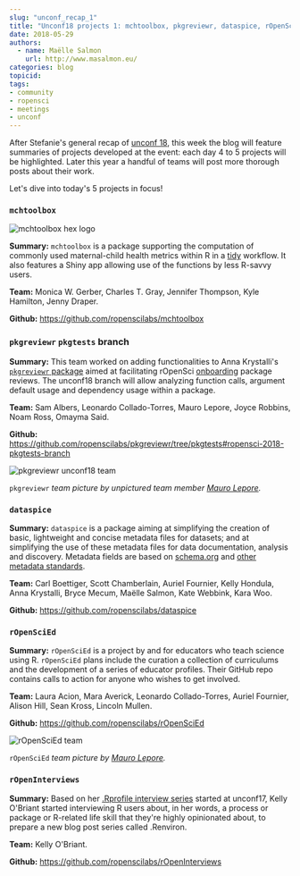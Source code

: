 ```yaml
---
slug: "unconf_recap_1"
title: "Unconf18 projects 1: mchtoolbox, pkgreviewr, dataspice, rOpenSciEd, rOpenInterviews"
date: 2018-05-29
authors:
  - name: Maëlle Salmon
    url: http://www.masalmon.eu/
categories: blog
topicid: 
tags:
- community
- ropensci
- meetings
- unconf
---
```


After Stefanie's general recap of [unconf 18](https://ropensci.org/blog/blog/2018/05/28/unconf2018), this week the blog will feature summaries of projects developed at the event: each day 4 to 5 projects will be highlighted. Later this year a handful of teams will post more thorough posts about their work. 

Let's dive into today's 5 projects in focus!


### `mchtoolbox`

![mchtoolbox hex logo](/img/blog-images/2018-05-29-unconf18_recap_1/mchtoolbox.png)

**Summary:** `mchtoolbox` is a package supporting the computation of commonly used maternal-child health metrics within R in a [tidy](https://www.tidyverse.org/) workflow. It also features a Shiny app allowing use of the functions by less R-savvy users.

**Team:** Monica W. Gerber, Charles T. Gray, Jennifer Thompson, Kyle Hamilton, Jenny Draper.

**Github:** https://github.com/ropenscilabs/mchtoolbox


### `pkgreviewr` `pkgtests` branch

**Summary:** This team worked on adding functionalities to Anna Krystalli's [`pkgreviewr` package](https://github.com/ropenscilabs/pkgreviewr) aimed at facilitating rOpenSci [onboarding](https://github.com/ropensci/onboarding) package reviews. The unconf18 branch will allow analyzing function calls, argument default usage and dependency usage within a package.

**Team:** Sam Albers, Leonardo Collado-Torres, Mauro Lepore, Joyce Robbins, Noam Ross, Omayma Said.

**Github:** https://github.com/ropenscilabs/pkgreviewr/tree/pkgtests#ropensci-2018-pkgtests-branch

![pkgreviewr unconf18 team](/img/blog-images/2018-05-29-unconf18_recap_1/pkgreviewr.jpg)

`pkgreviewr` *team picture by unpictured team member [Mauro Lepore](https://twitter.com/mauro_lepore).*

### `dataspice`

**Summary:**  `dataspice` is a package aiming at simplifying the creation of basic, lightweight and concise metadata files for datasets; and at simplifying the use of these metadata files for data documentation, analysis and discovery. Metadata fields are based on [schema.org](http://schema.org/Dataset) and [other metadata standards](https://github.com/ropenscilabs/dataspice#resources). 

**Team:** Carl Boettiger, Scott Chamberlain, Auriel Fournier, Kelly Hondula, Anna Krystalli, Bryce Mecum, Maëlle Salmon, Kate Webbink, Kara Woo.

**Github:** https://github.com/ropenscilabs/dataspice


### `rOpenSciEd`
**Summary:** `rOpenSciEd` is a project by and for educators who teach science using R. `rOpenSciEd` plans include the curation a collection of curriculums and the development of a series of educator profiles. Their GitHub repo contains calls to action for anyone who wishes to get involved.

**Team:** Laura Acion, Mara Averick, Leonardo Collado-Torres, Auriel Fournier, Alison Hill, Sean Kross, Lincoln Mullen.

**Github:** https://github.com/ropenscilabs/rOpenSciEd

![rOpenSciEd team](/img/blog-images/2018-05-29-unconf18_recap_1/ropenscied.jpg)

`rOpenSciEd` *team picture by [Mauro Lepore](https://twitter.com/mauro_lepore).*

### `rOpenInterviews`
**Summary:** Based on her [.Rprofile interview series](https://ropensci.org/tags/rprofile/) started at unconf17, Kelly O'Briant started interviewing R users about, in her words, a process or package or R-related life skill that they're highly opinionated about, to prepare a new blog post series called .Renviron.

**Team:** Kelly O'Briant.

**Github:** https://github.com/ropenscilabs/rOpenInterviews